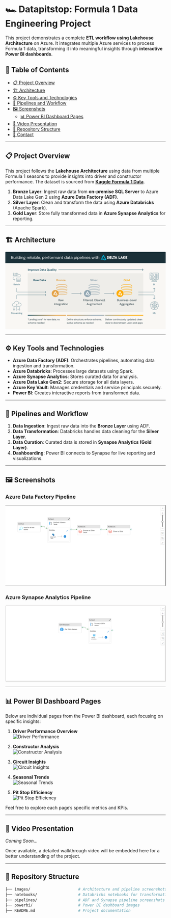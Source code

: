 # 🏎️ Datapitstop: Formula 1 Data Engineering Project

This project demonstrates a complete **ETL workflow using Lakehouse Architecture** on Azure. It integrates multiple Azure services to process Formula 1 data, transforming it into meaningful insights through **interactive Power BI dashboards**.

## 📁 Table of Contents
- [📋 Project Overview](#-project-overview)
- [🏗️ Architecture](#️-architecture)
- [⚙️ Key Tools and Technologies](#️-key-tools-and-technologies)
- [🔄 Pipelines and Workflow](#-pipelines-and-workflow)
- [🖼️ Screenshots](#️-screenshots)
  - [📊 Power BI Dashboard Pages](#️-power-bi-dashboard-pages)
- [🎥 Video Presentation](#-video-presentation)
- [📂 Repository Structure](#-repository-structure)
- [📧 Contact](#-contact)

---

## 📋 Project Overview

This project follows the **Lakehouse Architecture** using data from multiple Formula 1 seasons to provide insights into driver and constructor performance. The dataset is sourced from **[Kaggle Formula 1 Data](https://www.kaggle.com/datasets/melissamonfared/formula-1/data)**.

1. **Bronze Layer**: Ingest raw data from **on-premise SQL Server** to Azure Data Lake Gen 2 using **Azure Data Factory (ADF)**.
2. **Silver Layer**: Clean and transform the data using **Azure Databricks** (Apache Spark).
3. **Gold Layer**: Store fully transformed data in **Azure Synapse Analytics** for reporting.

---

## 🏗️ Architecture

![Architecture Overview](assets/building-data-pipelines-with-delta-lake-120823%20(1).png)

---

## ⚙️ Key Tools and Technologies

- **Azure Data Factory (ADF)**: Orchestrates pipelines, automating data ingestion and transformation.
- **Azure Databricks**: Processes large datasets using Spark.
- **Azure Synapse Analytics**: Stores curated data for analysis.
- **Azure Data Lake Gen2**: Secure storage for all data layers.
- **Azure Key Vault**: Manages credentials and service principals securely.
- **Power BI**: Creates interactive reports from transformed data.

---

## 🔄 Pipelines and Workflow

1. **Data Ingestion**: Ingest raw data into the **Bronze Layer** using ADF.
2. **Data Transformation**: Databricks handles data cleaning for the **Silver Layer**.
3. **Data Curation**: Curated data is stored in **Synapse Analytics (Gold Layer)**.
4. **Dashboarding**: Power BI connects to Synapse for live reporting and visualizations.

---

## 🖼️ Screenshots

### Azure Data Factory Pipeline
![ADF Pipeline](assets/Data%20Factory%20Pipeline.png)

### Azure Synapse Analytics Pipeline
![Synapse Pipeline](assets/Synapse%20Analytics%20Pipeline.png)

---

## 📊 Power BI Dashboard Pages
Below are individual pages from the Power BI dashboard, each focusing on specific insights:

1. **Driver Performance Overview**  
   ![Driver Performance](images/powerbi_driver_performance.png)

2. **Constructor Analysis**  
   ![Constructor Analysis](images/powerbi_constructor_analysis.png)

3. **Circuit Insights**  
   ![Circuit Insights](images/powerbi_circuit_insights.png)

4. **Seasonal Trends**  
   ![Seasonal Trends](images/powerbi_seasonal_trends.png)

5. **Pit Stop Efficiency**  
   ![Pit Stop Efficiency](images/powerbi_pitstop_efficiency.png)

Feel free to explore each page’s specific metrics and KPIs.

---

## 🎥 Video Presentation

*Coming Soon...*

Once available, a detailed walkthrough video will be embedded here for a better understanding of the project.

---

## 📂 Repository Structure

```bash
├── images/                     # Architecture and pipeline screenshots
├── notebooks/                  # Databricks notebooks for transformations
├── pipelines/                  # ADF and Synapse pipeline screenshots
├── powerbi/                    # Power BI dashboard images
├── README.md                   # Project documentation
